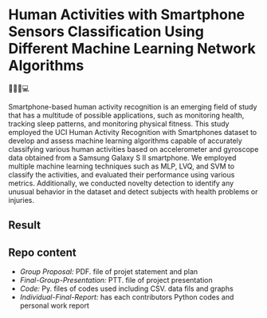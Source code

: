 # Human Activities with Smartphone Sensors Classification Using Different Machine Learning Network Algorithms
📱🏃‍♂️💻

Smartphone-based human activity recognition is an emerging field of study that has a multitude of possible applications, such as monitoring health, tracking sleep patterns, and monitoring physical fitness. This study employed the UCI Human Activity Recognition with Smartphones dataset to develop and assess machine learning algorithms capable of accurately classifying various human activities based on accelerometer and gyroscope data obtained from a Samsung Galaxy S II smartphone. We employed multiple machine learning techniques such as MLP, LVQ, and SVM to classify the activities, and evaluated their performance using various metrics. Additionally, we conducted novelty detection to identify any unusual behavior in the dataset and detect subjects with health problems or injuries.

## Result

## Repo content
- *Group Proposal:* PDF. file of projet statement and plan
- *Final-Group-Presentation:* PTT. file of project presentation
- *Code:* Py. files of codes used including CSV. data fils and graphs
- *Individual-Final-Report:* has each contributors Python codes and personal work report
